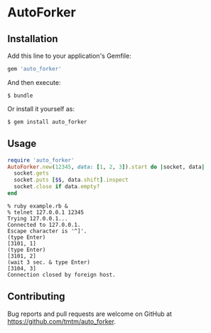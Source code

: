 # AutoForker

## Installation

Add this line to your application's Gemfile:

```ruby
gem 'auto_forker'
```

And then execute:

    $ bundle

Or install it yourself as:

    $ gem install auto_forker

## Usage

```ruby
require 'auto_forker'
AutoForker.new(12345, data: [1, 2, 3]).start do |socket, data|
  socket.gets
  socket.puts [$$, data.shift].inspect
  socket.close if data.empty?
end
```

```
% ruby example.rb &
% telnet 127.0.0.1 12345
Trying 127.0.0.1...
Connected to 127.0.0.1.
Escape character is '^]'.
(type Enter)
[3101, 1]
(type Enter)
[3101, 2]
(wait 3 sec. & type Enter)
[3104, 3]
Connection closed by foreign host.
```

## Contributing

Bug reports and pull requests are welcome on GitHub at https://github.com/tmtm/auto_forker.
